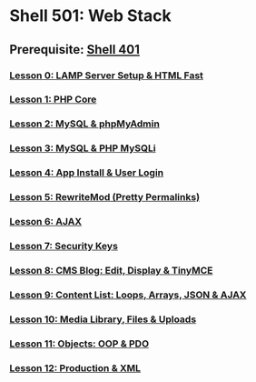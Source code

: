 # Shell 501: Web Stack

## Prerequisite: [Shell 401](https://github.com/inkVerb/VIP/tree/master/401)

### [Lesson 0: LAMP Server Setup & HTML Fast](https://github.com/inkVerb/vip/blob/master/501/Lesson-00.md)

### [Lesson 1: PHP Core](https://github.com/inkVerb/vip/blob/master/501/Lesson-01.md)

### [Lesson 2: MySQL & phpMyAdmin](https://github.com/inkVerb/vip/blob/master/501/Lesson-02.md)

### [Lesson 3: MySQL & PHP MySQLi](https://github.com/inkVerb/vip/blob/master/501/Lesson-03.md)

### [Lesson 4: App Install & User Login](https://github.com/inkVerb/vip/blob/master/501/Lesson-04.md)

### [Lesson 5: RewriteMod (Pretty Permalinks)](https://github.com/inkVerb/vip/blob/master/501/Lesson-05.md)

### [Lesson 6: AJAX](https://github.com/inkVerb/vip/blob/master/501/Lesson-06.md)

### [Lesson 7: Security Keys](https://github.com/inkVerb/vip/blob/master/501/Lesson-07.md)

### [Lesson 8: CMS Blog: Edit, Display & TinyMCE](https://github.com/inkVerb/vip/blob/master/501/Lesson-08.md)

### [Lesson 9: Content List: Loops, Arrays, JSON & AJAX](https://github.com/inkVerb/vip/blob/master/501/Lesson-09.md)

### [Lesson 10: Media Library, Files & Uploads](https://github.com/inkVerb/vip/blob/master/501/Lesson-10.md)

### [Lesson 11: Objects: OOP & PDO](https://github.com/inkVerb/vip/blob/master/501/Lesson-11.md)

### [Lesson 12: Production & XML](https://github.com/inkVerb/vip/blob/master/501/Lesson-12.md)
